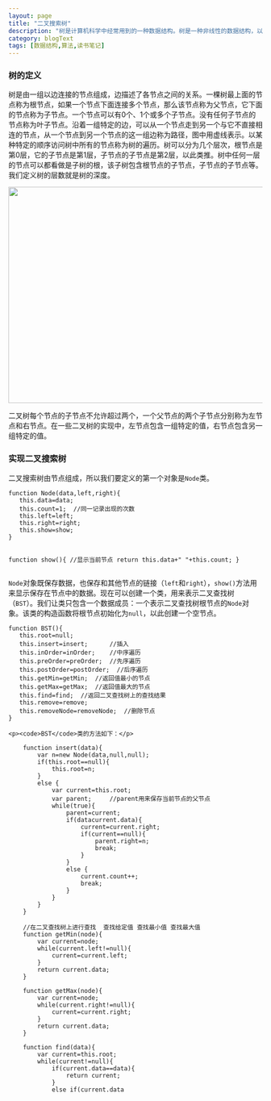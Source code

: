 ```yaml
---
layout: page
title: "二叉搜索树"
description: "树是计算机科学中经常用到的一种数据结构。树是一种非线性的数据结构，以分层的方式存储数据。树被用来存储具有层级关系的数据，比如文件系统中的文件，有序列表等。"
category: blogText
tags: [数据结构,算法,读书笔记]
---
```


<div class="p-section">
	<h3><i class="fa fa-star"></i> 树的定义</h3>
	<p>树是由一组以边连接的节点组成，边描述了各节点之间的关系。一棵树最上面的节点称为根节点，如果一个节点下面连接多个节点，那么该节点称为父节点，它下面的节点称为子节点。一个节点可以有0个、1个或多个子节点。没有任何子节点的节点称为叶子节点。沿着一组特定的边，可以从一个节点走到另一个与它不直接相连的节点，从一个节点到另一个节点的这一组边称为路径，图中用虚线表示。以某种特定的顺序访问树中所有的节点称为树的遍历。树可以分为几个层次，根节点是第0层，它的子节点是第1层，子节点的子节点是第2层，以此类推。树中任何一层的节点可以都看做是子树的根，该子树包含根节点的子节点，子节点的子节点等。我们定义树的层数就是树的深度。</p>
	<div class="image"><img src="http://ffandii.github.io/Personal-blog/images/post/ds&al/tree1.png" width="621" height="429"/></div>
	<p>二叉树每个节点的子节点不允许超过两个，一个父节点的两个子节点分别称为左节点和右节点。在一些二叉树的实现中，左节点包含一组特定的值，右节点包含另一组特定的值。</p>
</div>
<div class="gap-line"></div>
<div class="p-section">
	<h3><i class="fa fa-star"></i> 实现二叉搜索树</h3>
	<p>二叉搜索树由节点组成，所以我们要定义的第一个对象是<code>Node</code>类。</p>
<pre><code class="javascript">function Node(data,left,right){
   this.data=data;
   this.count=1;  //同一记录出现的次数
   this.left=left;
   this.right=right;
   this.show=show;
}

function show(){    //显示当前节点
   return this.data+"  "+this.count;
}
</code></pre>
	<p><code>Node</code>对象既保存数据，也保存和其他节点的链接（<code>left</code>和<code>right</code>），<code>show()</code>方法用来显示保存在节点中的数据。现在可以创建一个类，用来表示二叉查找树（<code>BST</code>）。我们让类只包含一个数据成员：一个表示二叉查找树根节点的<code>Node</code>对象。该类的构造函数将根节点初始化为<code>null</code>，以此创建一个空节点。</p>
<pre><code class="javascript">function BST(){
   this.root=null;
   this.insert=insert;      //插入
   this.inOrder=inOrder;    //中序遍历
   this.preOrder=preOrder;  //先序遍历
   this.postOrder=postOrder;  //后序遍历
   this.getMin=getMin;  //返回值最小的节点
   this.getMax=getMax;  //返回值最大的节点
   this.find=find;  //返回二叉查找树上的查找结果
   this.remove=remove;
   this.removeNode=removeNode;  //删除节点
}
</code></pre>
	<p><code>BST</code>类的方法如下：</p>
<pre><code class="javascript">    function insert(data){
        var n=new Node(data,null,null);
        if(this.root==null){
            this.root=n;
        }
        else {
            var current=this.root;
            var parent;     //parent用来保存当前节点的父节点
            while(true){
                parent=current;
                if(data<current.data){
                    current=current.left;
                    if(current==null){
                        parent.left=n;
                        break
                    }
                }
                else if(data>current.data){
                    current=current.right;
                    if(current==null){
                        parent.right=n;
                        break;
                    }
                }
                else {
                    current.count++;
                    break;
                }
            }
        }
    }

    //在二叉查找树上进行查找  查找给定值 查找最小值 查找最大值
    function getMin(node){
        var current=node;
        while(current.left!=null){
            current=current.left;
        }
        return current.data;
    }

    function getMax(node){
        var current=node;
        while(current.right!=null){
            current=current.right;
        }
        return current.data;
    }

    function find(data){
        var current=this.root;
        while(current!=null){
            if(current.data==data){
                return current;
            }
            else if(current.data<data){
                current=current.right;
            }
            else {
                current=current.left;
            }
        }
        return null;
    }

    function remove(data){
        this.root=removeNode(this.root,data);
    }

    function removeNode(node,data){
        if(node==null){
            return null;
        }

        if(data==node.data){
            if(node.left==null&&node.right==null){
                return null;
            }
            //没有左子节点的节点
            if(node.left==null){
                return node.right;
            }
            //没有右子节点的节点
            if(node.right==null){
                return node.left;
            }

            //有两个子节点的节点
            var tmpNode=getMin(node.right);
            node.data=tmpNode;
            node.right=removeNode(node.right,tmpNode);
            return node;
        }
        else if(data<node.data){
            node.left=removeNode(node.left,data);
            return node;
        }
        else {
            node.right=removeNode(node.right,data);
            return node;  //当前节点返回后，即为上一层节点所指
        }
    }

    //我们还需要有能力遍历BST，这样就可以按照不同的顺序显示节点上的数据
    function inOrder(node){
        if(node!=null){
            inOrder(node.left);
            document.write(node.show()+"\n");
            inOrder(node.right);
        }
    }

    function preOrder(node){
        if(node!=null){
            document.write(node.show()+"\n");
            preOrder(node.left);
            preOrder(node.right);
        }
    }

    function postOrder(node){
        if(node!=null){
            postOrder(node.left);
            postOrder(node.right);
            document.write(node.show()+"\n");
        }
    }

</code></pre>
</div>
